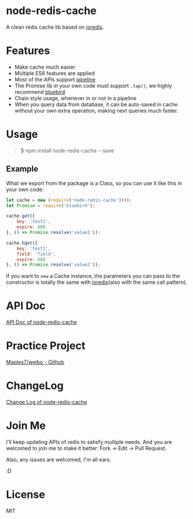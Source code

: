 # node-redis-cache
A clean redis cache lib based on [ioredis](https://github.com/luin/ioredis).

# Features
- Make cache much easier
- Multiple ES6 features are applied
- Most of the APIs support [pipeline](https://github.com/luin/ioredis#pipelining)
- The Promise lib in your own code must support `.tap()`, we highly recommend [bluebird](https://github.com/petkaantonov/bluebird)
- Chain style usage, whenever in or not in a pipeline
- When you query data from database, it can be auto-saved in cache without your own extra operation, making next queries much faster. 

# Usage
> $ npm install node-redis-cache --save

## Example
What we export from the package is a Class, so you can use it like this in your own code:
```js
let cache = new (require('node-redis-cache'))();
let Promise = require('bluebird');

cache.get({
    key: 'test1',
    expire: 600
}, () => Promise.resolve('value1'));

cache.hget({
    key: 'test2',
    field: 'field',
    expire: 600 
}, () => Promise.resolve('value2'));
``` 

If you want to `new` a Cache instance, the parameters you can pass to the constructor is totally the same with [ioredis](https://github.com/luin/ioredis/blob/master/API.md#new-redisport-host-options)(also with the same call pattern).

# API Doc
[API Doc of node-redis-cache](doc/api_doc.md)

# Practice Project
[Maples7/weibo - Github](https://github.com/Maples7/weibo)

# ChangeLog
[Change Log of node-redis-cache](doc/CHANGELOG.md)

# Join Me
I'll keep updating APIs of redis to satisfy multiple needs. And you are welcomed to join me to make it better: Fork -> Edit -> Pull Request.

Also, any issues are welcomed, I'm all ears. 

:D 

# License
MIT
